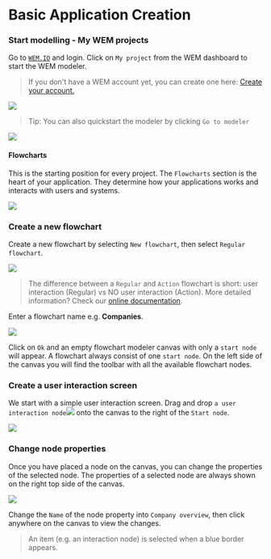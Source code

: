 # Basic Application Creation

### Start modelling - My WEM projects

Go to [`WEM.IO`](https://wem.io/) and login. Click on `My project` from the WEM dashboard to start the WEM modeler.

> If you don't have a WEM account yet, you can create one here: [Create your account.](broken-reference)

![](broken-reference)

> Tip: You can also quickstart the modeler by clicking `Go to modeler`

![](broken-reference)

#### Flowcharts

This is the starting position for every project. The `Flowcharts` section is the heart of your application. They determine how your applications works and interacts with users and systems.

![](broken-reference)

### Create a new flowchart

Create a new flowchart by selecting `New flowchart`, then select `Regular flowchart`.

![](broken-reference)

> The difference between a `Regular` and `Action` flowchart is short: user interaction (Regular) vs NO user interaction (Action). More detailed information? Check our [online documentation](https://wem.io/documentation/wem-modeler/wem-modeler-flowcharts).

Enter a flowchart name e.g. **Companies**.

![](broken-reference)

Click on `Ok` and an empty flowchart modeler canvas with only a `start node` will appear. A flowchart always consist of one `start node`. On the left side of the canvas you will find the toolbar with all the available flowchart nodes.

### Create a user interaction screen

We start with a simple user interaction screen. Drag and drop `a user interaction node`![](broken-reference) onto the canvas to the right of the `Start node`.

![](broken-reference)

### Change node properties



Once you have placed a node on the canvas, you can change the properties of the selected node. The properties of a selected node are always shown on the right top side of the canvas.

![](broken-reference)

Change the `Name` of the node property into `Company overview`, then click anywhere on the canvas to view the changes.

> An item (e.g. an interaction node) is selected when a blue border appears.
